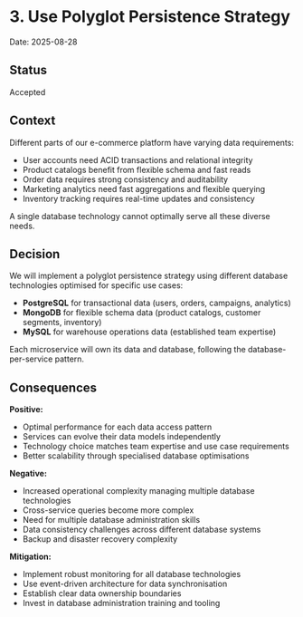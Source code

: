 # 3. Use Polyglot Persistence Strategy

Date: 2025-08-28

## Status

Accepted

## Context

Different parts of our e-commerce platform have varying data requirements:

- User accounts need ACID transactions and relational integrity
- Product catalogs benefit from flexible schema and fast reads
- Order data requires strong consistency and auditability
- Marketing analytics need fast aggregations and flexible querying
- Inventory tracking requires real-time updates and consistency

A single database technology cannot optimally serve all these diverse needs.

## Decision

We will implement a polyglot persistence strategy using different database technologies optimised for specific use cases:

- **PostgreSQL** for transactional data (users, orders, campaigns, analytics)
- **MongoDB** for flexible schema data (product catalogs, customer segments, inventory)
- **MySQL** for warehouse operations data (established team expertise)

Each microservice will own its data and database, following the database-per-service pattern.

## Consequences

**Positive:**
- Optimal performance for each data access pattern
- Services can evolve their data models independently
- Technology choice matches team expertise and use case requirements
- Better scalability through specialised database optimisations

**Negative:**
- Increased operational complexity managing multiple database technologies
- Cross-service queries become more complex
- Need for multiple database administration skills
- Data consistency challenges across different database systems
- Backup and disaster recovery complexity

**Mitigation:**
- Implement robust monitoring for all database technologies
- Use event-driven architecture for data synchronisation
- Establish clear data ownership boundaries
- Invest in database administration training and tooling
